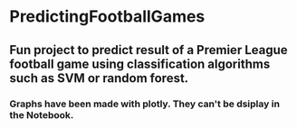 # PredictingFootballGames

## Fun project to predict result of a Premier League football game using classification algorithms such as SVM or random forest.

###  Graphs have been made with plotly. They can't be dsiplay in the Notebook.


  
